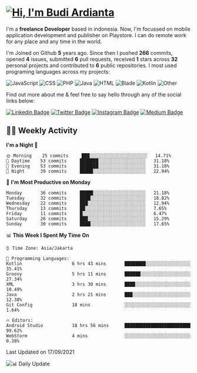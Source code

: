 # [![Hi, I'm Budi Ardianta](https://readme-typing-svg.herokuapp.com?size=24&vCenter=true&lines=%F0%9F%91%8B+Hi%2C+I'm+Budi+Ardianta+;%F0%9F%92%BB+Android+And+Web+Developer+)](https://git.io/typing-svg)

I'm a **freelance Developer** based in indonesia. Now, I'm focussed on mobile application development and publisher on Playstore. I can do remote work for any place and any time in the world.

I'm Joined on Github **5** years ago. Since then I pushed **266** commits, opened **4** issues, submitted **6** pull requests, received **1** stars across **32** personal projects and contributed to **6** public repositories.
I most used programing languages across my projects:

![JavaScript](https://img.shields.io/badge/-JavaScript-%23f1e05a?style=flat&logo=JavaScript&logoColor=white)
![CSS](https://img.shields.io/badge/-CSS-%23563d7c?style=flat&logo=CSS&logoColor=white)
![PHP](https://img.shields.io/badge/-PHP-%234F5D95?style=flat&logo=PHP&logoColor=white)
![Java](https://img.shields.io/badge/-Java-%23b07219?style=flat&logo=Java&logoColor=white)
![HTML](https://img.shields.io/badge/-HTML-%23e34c26?style=flat&logo=HTML&logoColor=white)
![Blade](https://img.shields.io/badge/-Blade-%23f7523f?style=flat&logo=Blade&logoColor=white)
![Kotlin](https://img.shields.io/badge/-Kotlin-%23A97BFF?style=flat&logo=Kotlin&logoColor=white)
![Other](https://img.shields.io/badge/-Other-%23ededed?style=flat&logo=Other&logoColor=white)

Find out more about me & feel free to say hello through any of the social links below:

[![Linkedin Badge](https://img.shields.io/badge/-budiardianata-blue?style=flat&logo=Linkedin&logoColor=white&link=https://www.linkedin.com/in/budiardianata/)](https://www.linkedin.com/in/budiardianata/)
[![Twitter Badge](https://img.shields.io/badge/-budiardianata-%231DA1F2.svg?style=flat&logo=twitter&logoColor=white&link=https://www.twitter.com/budiardianata)](https://www.linkedin.com/in/budiardianata/)
[![Instagram Badge](https://img.shields.io/badge/-budiardianata-purple?style=flat&logo=instagram&logoColor=white&link=https://instagram.com/budiardianata/)](https://instagram.com/budiardianata)
[![Medium Badge](https://img.shields.io/badge/-@budiardianata-%2312100E.svg?style=flat&logo=Medium&logoColor=white&link=https://medium.com/@budiardianata/)](https://medium.com/@budiardianata)

## 👨‍💻 Weekly Activity
<!--START_SECTION:waka-->
**I'm a Night 🦉** 

```text
🌞 Morning    25 commits     ███░░░░░░░░░░░░░░░░░░░░░░   14.71% 
🌆 Daytime    53 commits     ███████░░░░░░░░░░░░░░░░░░   31.18% 
🌃 Evening    53 commits     ███████░░░░░░░░░░░░░░░░░░   31.18% 
🌙 Night      39 commits     █████░░░░░░░░░░░░░░░░░░░░   22.94%

```
📅 **I'm Most Productive on Monday** 

```text
Monday       36 commits     █████░░░░░░░░░░░░░░░░░░░░   21.18% 
Tuesday      32 commits     ████░░░░░░░░░░░░░░░░░░░░░   18.82% 
Wednesday    22 commits     ███░░░░░░░░░░░░░░░░░░░░░░   12.94% 
Thursday     13 commits     ██░░░░░░░░░░░░░░░░░░░░░░░   7.65% 
Friday       11 commits     █░░░░░░░░░░░░░░░░░░░░░░░░   6.47% 
Saturday     26 commits     ███░░░░░░░░░░░░░░░░░░░░░░   15.29% 
Sunday       30 commits     ████░░░░░░░░░░░░░░░░░░░░░   17.65%

```


📊 **This Week I Spent My Time On** 

```text
⌚︎ Time Zone: Asia/Jakarta

💬 Programming Languages: 
Kotlin                   6 hrs 43 mins       ████████░░░░░░░░░░░░░░░░░   35.41% 
Groovy                   5 hrs 11 mins       ██████░░░░░░░░░░░░░░░░░░░   27.34% 
XML                      3 hrs 30 mins       ████░░░░░░░░░░░░░░░░░░░░░   18.49% 
Java                     2 hrs 21 mins       ███░░░░░░░░░░░░░░░░░░░░░░   12.38% 
Git Config               18 mins             ░░░░░░░░░░░░░░░░░░░░░░░░░   1.64%

🔥 Editors: 
Android Studio           18 hrs 56 mins      █████████████████████████   99.62% 
WebStorm                 4 mins              ░░░░░░░░░░░░░░░░░░░░░░░░░   0.38%

```


 Last Updated on 17/09/2021
<!--END_SECTION:waka-->

![📊 Daily Update](https://github.com/budiardianata/budiardianata/actions/workflows/update-activity.yml/badge.svg)
